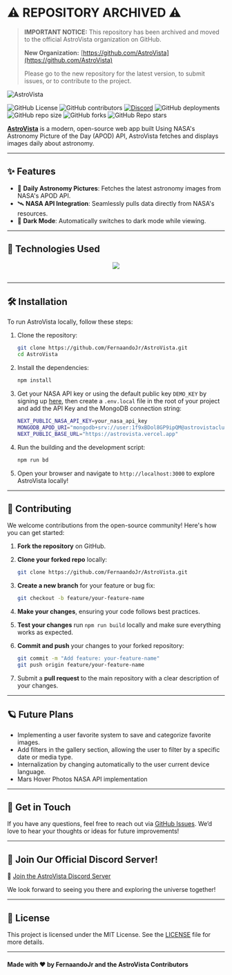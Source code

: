 # ⚠️ REPOSITORY ARCHIVED ⚠️

> **IMPORTANT NOTICE:** This repository has been archived and moved to the official AstroVista organization on GitHub.
>
> **New Organization:** [https://github.com/AstroVista](https://github.com/AstroVista)
>
> Please go to the new repository for the latest version, to submit issues, or to contribute to the project.

![AstroVista](https://github.com/user-attachments/assets/74564f36-a574-4f84-91d0-a7c98a29a14f)


![GitHub License](https://img.shields.io/github/license/fernaandojr/astrovista?style=flat&link=https%3A%2F%2Fgithub.com%2FFernaandoJr%2FAstroVista%2Fblob%2Fmain%2FLICENSE&label=License)
![GitHub contributors](https://img.shields.io/github/contributors/fernaandojr/astrovista?label=Contributors)
[![Discord](https://img.shields.io/discord/1299024051510968423?style=flat&logo=discord&logoColor=ffffff&color=%235865F2&label=Discord)](https://discord.gg/kkeKKeASaW)
![GitHub deployments](https://img.shields.io/github/deployments/fernaandojr/astrovista/production?label=Deploy%20Status)
![GitHub repo size](https://img.shields.io/github/repo-size/fernaandojr/astrovista?label=Repo%20Size)
![GitHub forks](https://img.shields.io/github/forks/fernaandojr/astrovista?style=flat&label=Forks&color=%23172B4D)
![GitHub Repo stars](https://img.shields.io/github/stars/fernaandojr/astrovista?style=flat&label=Repo%20Stars&color=%23FFE200)

[**AstroVista**](https://astrovista.vercel.app/about) is a modern, open-source web app built Using NASA's Astronomy Picture of the Day (APOD) API, AstroVista fetches and displays images daily about astronomy.

---

## ✨ Features

- 🌠 **Daily Astronomy Pictures**: Fetches the latest astronomy images from NASA's APOD API.
- 🛰 **NASA API Integration**: Seamlessly pulls data directly from NASA's resources.
- 🎨 **Dark Mode**: Automatically switches to dark mode while viewing.

---

## 🚀 Technologies Used

<div align="center">
  <img src="https://skillicons.dev/icons?i=nextjs,tailwind,typescript,react,mongodb">
  <br/>
  <br/>
</div>

---

## 🛠️ Installation

To run AstroVista locally, follow these steps:

1. Clone the repository:

   ```bash
   git clone https://github.com/FernaandoJr/AstroVista.git
   cd AstroVista
   ```

2. Install the dependencies:

   ```bash
   npm install
   ```

3. Get your NASA API key or using the default public key `DEMO_KEY` by signing up [here](https://api.nasa.gov/), then create a `.env.local` file in the root of your project and add the API Key and the MongoDB connection string:

   ```bash
   NEXT_PUBLIC_NASA_API_KEY=your_nasa_api_key
   MONGODB_APOD_URI="mongodb+srv://user:1f9xBDol8GP9ipQM@astrovistacluster.jggvb.mongodb.net/Apod?retryWrites=true&w=majority"
   NEXT_PUBLIC_BASE_URL="https://astrovista.vercel.app"
   ```

4. Run the building and the development script:

   ```bash
   npm run bd
   ```

5. Open your browser and navigate to `http://localhost:3000` to explore AstroVista locally!

---

## 🤝 Contributing

We welcome contributions from the open-source community! Here's how you can get started:

1. **Fork the repository** on GitHub.
2. **Clone your forked repo** locally:

   ```bash
   git clone https://github.com/FernaandoJr/AstroVista.git
   ```

3. **Create a new branch** for your feature or bug fix:

   ```bash
   git checkout -b feature/your-feature-name
   ```

4. **Make your changes**, ensuring your code follows best practices.
5. **Test your changes** run `npm run build` locally and make sure everything works as expected.
6. **Commit and push** your changes to your forked repository:

   ```bash
   git commit -m "Add feature: your-feature-name"
   git push origin feature/your-feature-name
   ```

7. Submit a **pull request** to the main repository with a clear description of your changes.

---

## 🪐 Future Plans

- Implementing a user favorite system to save and categorize favorite images.
- Add filters in the gallery section, allowing the user to filter by a specific date or media type.
- Internalization by changing automatically to the user current device language.
- Mars Hover Photos NASA API implementation

---

## 💬 Get in Touch

If you have any questions, feel free to reach out via [GitHub Issues](https://github.com/FernaandoJr/AstroVista/issues). We’d love to hear your thoughts or ideas for future improvements!

---

## 🌌 Join Our Official Discord Server!

🔗 [Join the AstroVista Discord Server](https://discord.gg/TDYA7StNJ6)

We look forward to seeing you there and exploring the universe together!

---

## 📄 License

This project is licensed under the MIT License. See the [LICENSE](./LICENSE) file for more details.

---

#### Made with ❤️ by FernaandoJr and the AstroVista Contributors
